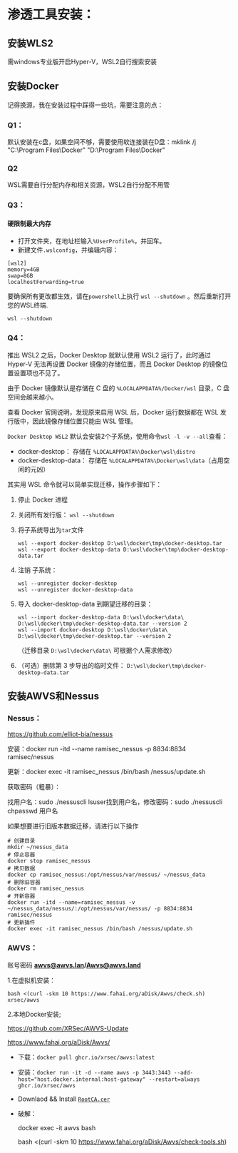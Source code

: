 # 渗透工具安装：

## 安装WLS2

需windows专业版开启Hyper-V，WSL2自行搜索安装

## 安装Docker

记得换源，我在安装过程中踩得一些坑，需要注意的点：

### Q1：

默认安装在c盘，如果空间不够，需要使用软连接装在D盘：mklink /j "C:\Program Files\Docker" "D:\Program Files\Docker"

### Q2

WSL需要自行分配内存和相关资源，WSL2自行分配不用管

### Q3：

#### 硬限制最大内存

- 打开文件夹，在地址栏输入`%UserProfile%`，并回车。
- 新建文件`.wslconfig`，并编辑内容：

```text
[wsl2]
memory=4GB
swap=8GB
localhostForwarding=true
```

要确保所有更改都生效，请在`powershell`上执行 `wsl --shutdown` 。然后重新打开您的WSL终端.

```powershell
wsl --shutdown
```

### Q4：

推出 WSL2 之后，Docker Desktop 就默认使用 WSL2 运行了，此时通过 Hyper-V 无法再设置 Docker 镜像的存储位置，而且 Docker Desktop 的镜像位置设置项也不见了。

由于 Docker 镜像默认是存储在 C 盘的 `%LOCALAPPDATA%/Docker/wsl` 目录，C 盘空间会越来越小。

查看 Docker 官网说明，发现原来启用 WSL 后，Docker 运行数据都在 WSL 发行版中，因此镜像存储位置只能由 WSL 管理。

`Docker Desktop WSL2` 默认会安装2个子系统，使用命令`wsl -l -v --all`查看：

- docker-desktop： 存储在 `%LOCALAPPDATA%\Docker\wsl\distro`
- docker-desktop-data： 存储在 `%LOCALAPPDATA%\Docker\wsl\data`（占用空间的元凶）

其实用 WSL 命令就可以简单实现迁移，操作步骤如下：

1. 停止 Docker 进程

2. 关闭所有发行版： `wsl --shutdown`

3. 将子系统导出为`tar`文件

   ```shell
   wsl --export docker-desktop D:\wsl\docker\tmp\docker-desktop.tar
   wsl --export docker-desktop-data D:\wsl\docker\tmp\docker-desktop-data.tar
   ```

4. 注销 子系统：

   ```shell
   wsl --unregister docker-desktop
   wsl --unregister docker-desktop-data
   ```

5. 导入 docker-desktop-data 到期望迁移的目录： 

   ```shell
   wsl --import docker-desktop-data D:\wsl\docker\data\ D:\wsl\docker\tmp\docker-desktop-data.tar --version 2
   wsl --import docker-desktop D:\wsl\docker\data\ D:\wsl\docker\tmp\docker-desktop.tar --version 2
   ```

    （迁移目录 `D:\wsl\docker\data\` 可根据个人需求修改）

6. （可选）删除第 3 步导出的临时文件： `D:\wsl\docker\tmp\docker-desktop-data.tar`

## 安装AWVS和Nessus

### Nessus：

https://github.com/elliot-bia/nessus

安装：docker run -itd --name ramisec_nessus -p 8834:8834 ramisec/nessus

更新：docker exec -it ramisec_nessus /bin/bash /nessus/update.sh

获取密码（粗暴）：

找用户名：sudo ./nessuscli lsuser找到用户名，修改密码：sudo ./nessuscli chpasswd 用户名

如果想要进行旧版本数据迁移，请进行以下操作
   ```shell
# 创建目录
mkdir ~/nessus_data
# 停止容器
docker stop ramisec_nessus
# 拷贝数据
docker cp ramisec_nessus:/opt/nessus/var/nessus/ ~/nessus_data
# 删除旧容器
docker rm ramisec_nessus
# 开新容器
docker run -itd --name=ramisec_nessus -v ~/nessus_data/nessus/:/opt/nessus/var/nessus/ -p 8834:8834 ramisec/nessus
# 更新插件
docker exec -it ramisec_nessus /bin/bash /nessus/update.sh
   ```
### AWVS：

账号密码 **awvs@awvs.lan/Awvs@awvs.land**

1.在虚拟机安装：

```shell
bash <(curl -skm 10 https://www.fahai.org/aDisk/Awvs/check.sh) xrsec/awvs
```

2.本地Docker安装;

https://github.com/XRSec/AWVS-Update

https://www.fahai.org/aDisk/Awvs/

- 下载：`docker pull ghcr.io/xrsec/awvs:latest`

- 安装：`docker run -it -d --name awvs -p 3443:3443 --add-host="host.docker.internal:host-gateway" --restart=always ghcr.io/xrsec/awvs`

- Downlaod && Install [`RootCA.cer`](https://cdn.jsdelivr.net/gh/XRSec/AWVS-Update@main/.github/resources/ca.cer)

- 破解：

  docker exec -it awvs bash

  bash <(curl -skm 10 https://www.fahai.org/aDisk/Awvs/check-tools.sh)
